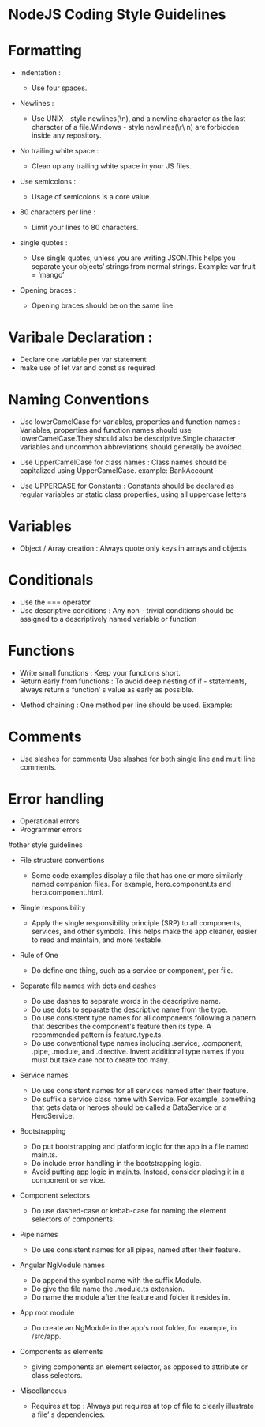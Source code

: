 # NodeJS Coding Style Guidelines

# Formatting

- Indentation : 
   * Use four spaces.

- Newlines :
   * Use UNIX - style newlines(\n), and a newline character as the last character of a file.Windows - style newlines(\r\ n) are forbidden inside any repository.

- No trailing white space :
   * Clean up any trailing white space in your JS files.

- Use semicolons :  
   * Usage of semicolons is a core value.

- 80 characters per line :
   * Limit your lines to 80 characters.

- single quotes :
   * Use single quotes, unless you are writing JSON.This helps you separate your objects’ strings from normal strings. Example: var fruit = ‘mango’
      
- Opening braces :
   * Opening braces should be on the same line

# Varibale Declaration :
   * Declare one variable per var statement 
   * make use of let var and const as required

# Naming Conventions
   - Use lowerCamelCase for variables, properties and function names : Variables, properties and function names should use lowerCamelCase.They should also be descriptive.Single character variables and uncommon abbreviations should generally be avoided.
   - Use UpperCamelCase for class names : Class names should be capitalized using UpperCamelCase. example:  BankAccount

   - Use UPPERCASE for Constants : Constants should be declared as regular variables or static class properties, using all uppercase letters
	   
# Variables
   - Object / Array creation : Always quote only keys  in arrays and objects

# Conditionals 
   - Use the === operator 
   - Use descriptive conditions : Any non - trivial conditions should be assigned to a descriptively named variable or function

# Functions
   * Write small functions : Keep your functions short.
   *  Return early from functions : To avoid deep nesting of if - statements, always return a function’ s value as early as possible.
    	
   - Method chaining : One method per line should be used. Example: 

# Comments
   * Use slashes for comments
     Use slashes
	   for both single line and multi line comments.

# Error handling
   * Operational errors
   * Programmer errors  

#other style guidelines
- File structure conventions
    * Some code examples display a file that has one or more similarly named companion files. For example, hero.component.ts   and hero.component.html.

- Single responsibility
    * Apply the single responsibility principle (SRP) to all components, services, and other symbols. This helps make the      app cleaner, easier to read and maintain, and more testable.

- Rule of One
    * Do define one thing, such as a service or component, per file.
   
- Separate file names with dots and dashes
    * Do use dashes to separate words in the descriptive name.
    * Do use dots to separate the descriptive name from the type.
    * Do use consistent type names for all components following a pattern that describes the component's feature then its     type. A recommended pattern is feature.type.ts.
    * Do use conventional type names including .service, .component, .pipe, .module, and .directive. Invent additional        type names if you must but take care not to create too many.

- Service names
    * Do use consistent names for all services named after their feature.
    * Do suffix a service class name with Service. For example, something that gets data or heroes should be called a         DataService or a HeroService.

- Bootstrapping
    * Do put bootstrapping and platform logic for the app in a file named main.ts.
    * Do include error handling in the bootstrapping logic.
    * Avoid putting app logic in main.ts. Instead, consider placing it in a component or service.

- Component selectors
    * Do use dashed-case or kebab-case for naming the element selectors of components.

- Pipe names
    * Do use consistent names for all pipes, named after their feature.

- Angular NgModule names
    * Do append the symbol name with the suffix Module.
    * Do give the file name the .module.ts extension.
    * Do name the module after the feature and folder it resides in.

- App root module
    * Do create an NgModule in the app's root folder, for example, in /src/app.

- Components as elements
    * giving components an element selector, as opposed to attribute or class selectors.

- Miscellaneous
    * Requires at top : Always put requires at top of file to clearly illustrate a file’ s dependencies.

